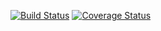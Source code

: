 [![Build Status](https://travis-ci.org/drwadz/fasb.png?branch=master)](https://travis-ci.org/drwadu/fasb)
[![Coverage Status](https://coveralls.io/repos/github/drwadu/fasb/badge.svg?branch=master)](https://coveralls.io/github/drwadu/fasb?branch=master)
